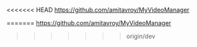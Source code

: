 <<<<<<< HEAD
https://github.com/amitavroy/MyVideoManager

=======
https://github.com/amitavroy/MyVideoManager

>>>>>>> origin/dev
